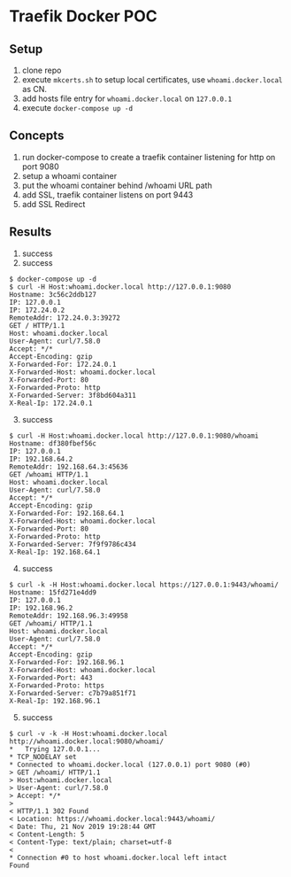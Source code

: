 # Traefik Docker POC

## Setup

1. clone repo
2. execute `mkcerts.sh` to setup local certificates, use `whoami.docker.local` as CN.
3. add hosts file entry for `whoami.docker.local` on `127.0.0.1`
3. execute `docker-compose up -d`

## Concepts

1. run docker-compose to create a traefik container listening for http on port 9080
2. setup a whoami container
3. put the whoami container behind /whoami URL path
4. add SSL, traefik container listens on port 9443
5. add SSL Redirect

## Results

1. success
2. success
```
$ docker-compose up -d
$ curl -H Host:whoami.docker.local http://127.0.0.1:9080
Hostname: 3c56c2ddb127
IP: 127.0.0.1
IP: 172.24.0.2
RemoteAddr: 172.24.0.3:39272
GET / HTTP/1.1
Host: whoami.docker.local
User-Agent: curl/7.58.0
Accept: */*
Accept-Encoding: gzip
X-Forwarded-For: 172.24.0.1
X-Forwarded-Host: whoami.docker.local
X-Forwarded-Port: 80
X-Forwarded-Proto: http
X-Forwarded-Server: 3f8bd604a311
X-Real-Ip: 172.24.0.1
```
3. success
```
$ curl -H Host:whoami.docker.local http://127.0.0.1:9080/whoami
Hostname: df380fbef56c
IP: 127.0.0.1
IP: 192.168.64.2
RemoteAddr: 192.168.64.3:45636
GET /whoami HTTP/1.1
Host: whoami.docker.local
User-Agent: curl/7.58.0
Accept: */*
Accept-Encoding: gzip
X-Forwarded-For: 192.168.64.1
X-Forwarded-Host: whoami.docker.local
X-Forwarded-Port: 80
X-Forwarded-Proto: http
X-Forwarded-Server: 7f9f9786c434
X-Real-Ip: 192.168.64.1
```
4. success
```
$ curl -k -H Host:whoami.docker.local https://127.0.0.1:9443/whoami/
Hostname: 15fd271e4dd9
IP: 127.0.0.1
IP: 192.168.96.2
RemoteAddr: 192.168.96.3:49958
GET /whoami/ HTTP/1.1
Host: whoami.docker.local
User-Agent: curl/7.58.0
Accept: */*
Accept-Encoding: gzip
X-Forwarded-For: 192.168.96.1
X-Forwarded-Host: whoami.docker.local
X-Forwarded-Port: 443
X-Forwarded-Proto: https
X-Forwarded-Server: c7b79a851f71
X-Real-Ip: 192.168.96.1

```
5. success
```
$ curl -v -k -H Host:whoami.docker.local http://whoami.docker.local:9080/whoami/
*   Trying 127.0.0.1...
* TCP_NODELAY set
* Connected to whoami.docker.local (127.0.0.1) port 9080 (#0)
> GET /whoami/ HTTP/1.1
> Host:whoami.docker.local
> User-Agent: curl/7.58.0
> Accept: */*
> 
< HTTP/1.1 302 Found
< Location: https://whoami.docker.local:9443/whoami/
< Date: Thu, 21 Nov 2019 19:28:44 GMT
< Content-Length: 5
< Content-Type: text/plain; charset=utf-8
< 
* Connection #0 to host whoami.docker.local left intact
Found
```
